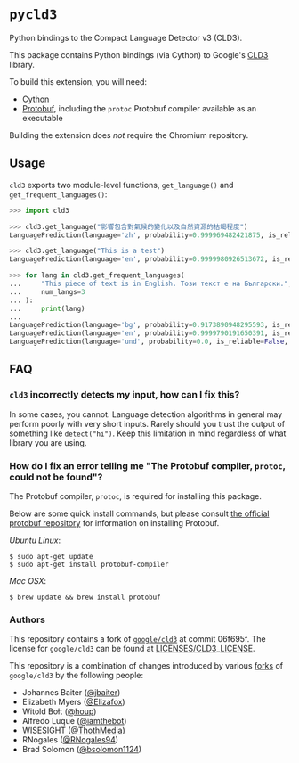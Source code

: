 # `pycld3`

Python bindings to the Compact Language Detector v3 (CLD3).

This package contains Python bindings (via Cython) to Google's [CLD3](https://github.com/google/cld3/) library.

To build this extension, you will need:

- [Cython](https://cython.readthedocs.io/en/latest/)
- [Protobuf](https://github.com/protocolbuffers/protobuf), including the `protoc` Protobuf compiler available as an executable

Building the extension does *not* require the Chromium repository.

## Usage

`cld3` exports two module-level functions, `get_language()` and `get_frequent_languages()`:

```python
>>> import cld3

>>> cld3.get_language("影響包含對氣候的變化以及自然資源的枯竭程度")
LanguagePrediction(language='zh', probability=0.999969482421875, is_reliable=True, proportion=1.0)

>>> cld3.get_language("This is a test")
LanguagePrediction(language='en', probability=0.9999980926513672, is_reliable=True, proportion=1.0)

>>> for lang in cld3.get_frequent_languages(
...     "This piece of text is in English. Този текст е на Български.",
...     num_langs=3
... ):
...     print(lang)
...
LanguagePrediction(language='bg', probability=0.9173890948295593, is_reliable=True, proportion=0.5853658318519592)
LanguagePrediction(language='en', probability=0.9999790191650391, is_reliable=True, proportion=0.4146341383457184)
LanguagePrediction(language='und', probability=0.0, is_reliable=False, proportion=0.0)
```

## FAQ

### `cld3` incorrectly detects my input, how can I fix this?

In some cases, you cannot.  Language detection algorithms in general may perform poorly with very short inputs.
Rarely should you trust the output of something like `detect("hi")`.  Keep this limitation in mind regardless
of what library you are using.

### How do I fix an error telling me "The Protobuf compiler, `protoc`, could not be found"?

The Protobuf compiler, `protoc`, is required for installing this package.

Below are some quick install commands, but please consult [the official protobuf repository](https://github.com/protocolbuffers/protobuf) for information on installing Protobuf.

_Ubuntu Linux_:

```console
$ sudo apt-get update
$ sudo apt-get install protobuf-compiler
```

_Mac OSX_:

```console
$ brew update && brew install protobuf
```

### Authors

This repository contains a fork of [`google/cld3`](https://github.com/google/cld3/) at commit 06f695f.  The license for `google/cld3` can be found at
[LICENSES/CLD3\_LICENSE](https://github.com/bsolomon1124/pycld3/blob/master/LICENSES/CLD3_LICENSE).

This repository is a combination of changes introduced by various [forks](https://github.com/google/cld3/network/members) of `google/cld3` by the following people:

- Johannes Baiter ([@jbaiter](https://github.com/jbaiter))
- Elizabeth Myers ([@Elizafox](https://github.com/Elizafox))
- Witold Bołt ([@houp](https://github.com/houp))
- Alfredo Luque ([@iamthebot](https://github.com/iamthebot))
- WISESIGHT ([@ThothMedia](https://github.com/ThothMedia))
- RNogales ([@RNogales94](https://github.com/RNogales94))
- Brad Solomon ([@bsolomon1124](https://github.com/bsolomon1124))
